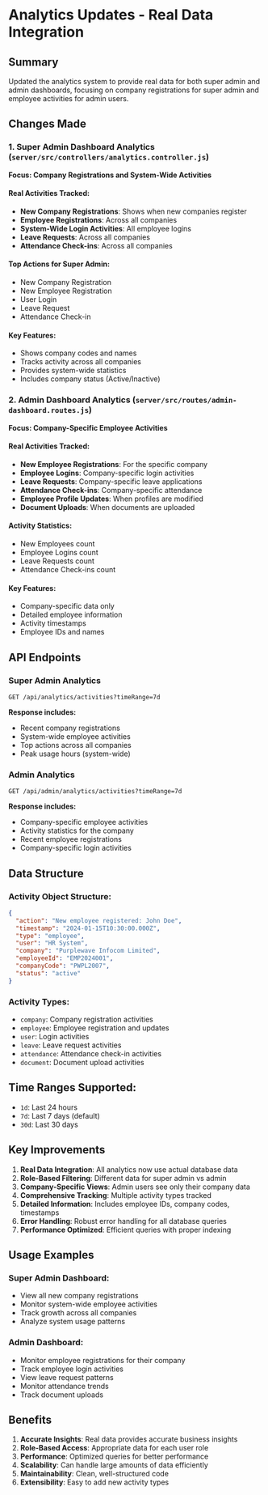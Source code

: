 # Analytics Updates - Real Data Integration

## Summary
Updated the analytics system to provide real data for both super admin and admin dashboards, focusing on company registrations for super admin and employee activities for admin users.

## Changes Made

### 1. Super Admin Dashboard Analytics (`server/src/controllers/analytics.controller.js`)

**Focus: Company Registrations and System-Wide Activities**

#### Real Activities Tracked:
- **New Company Registrations**: Shows when new companies register
- **Employee Registrations**: Across all companies
- **System-Wide Login Activities**: All employee logins
- **Leave Requests**: Across all companies
- **Attendance Check-ins**: Across all companies

#### Top Actions for Super Admin:
- New Company Registration
- New Employee Registration  
- User Login
- Leave Request
- Attendance Check-in

#### Key Features:
- Shows company codes and names
- Tracks activity across all companies
- Provides system-wide statistics
- Includes company status (Active/Inactive)

### 2. Admin Dashboard Analytics (`server/src/routes/admin-dashboard.routes.js`)

**Focus: Company-Specific Employee Activities**

#### Real Activities Tracked:
- **New Employee Registrations**: For the specific company
- **Employee Logins**: Company-specific login activities
- **Leave Requests**: Company-specific leave applications
- **Attendance Check-ins**: Company-specific attendance
- **Employee Profile Updates**: When profiles are modified
- **Document Uploads**: When documents are uploaded

#### Activity Statistics:
- New Employees count
- Employee Logins count
- Leave Requests count
- Attendance Check-ins count

#### Key Features:
- Company-specific data only
- Detailed employee information
- Activity timestamps
- Employee IDs and names

## API Endpoints

### Super Admin Analytics
```
GET /api/analytics/activities?timeRange=7d
```
**Response includes:**
- Recent company registrations
- System-wide employee activities
- Top actions across all companies
- Peak usage hours (system-wide)

### Admin Analytics
```
GET /api/admin/analytics/activities?timeRange=7d
```
**Response includes:**
- Company-specific employee activities
- Activity statistics for the company
- Recent employee registrations
- Company-specific login activities

## Data Structure

### Activity Object Structure:
```json
{
  "action": "New employee registered: John Doe",
  "timestamp": "2024-01-15T10:30:00.000Z",
  "type": "employee",
  "user": "HR System",
  "company": "Purplewave Infocom Limited",
  "employeeId": "EMP2024001",
  "companyCode": "PWPL2007",
  "status": "active"
}
```

### Activity Types:
- `company`: Company registration activities
- `employee`: Employee registration and updates
- `user`: Login activities
- `leave`: Leave request activities
- `attendance`: Attendance check-in activities
- `document`: Document upload activities

## Time Ranges Supported:
- `1d`: Last 24 hours
- `7d`: Last 7 days (default)
- `30d`: Last 30 days

## Key Improvements

1. **Real Data Integration**: All analytics now use actual database data
2. **Role-Based Filtering**: Different data for super admin vs admin
3. **Company-Specific Views**: Admin users see only their company data
4. **Comprehensive Tracking**: Multiple activity types tracked
5. **Detailed Information**: Includes employee IDs, company codes, timestamps
6. **Error Handling**: Robust error handling for all database queries
7. **Performance Optimized**: Efficient queries with proper indexing

## Usage Examples

### Super Admin Dashboard:
- View all new company registrations
- Monitor system-wide employee activities
- Track growth across all companies
- Analyze system usage patterns

### Admin Dashboard:
- Monitor employee registrations for their company
- Track employee login activities
- View leave request patterns
- Monitor attendance trends
- Track document uploads

## Benefits

1. **Accurate Insights**: Real data provides accurate business insights
2. **Role-Based Access**: Appropriate data for each user role
3. **Performance**: Optimized queries for better performance
4. **Scalability**: Can handle large amounts of data efficiently
5. **Maintainability**: Clean, well-structured code
6. **Extensibility**: Easy to add new activity types

